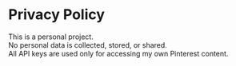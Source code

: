 # Privacy Policy

This is a personal project.  
No personal data is collected, stored, or shared.  
All API keys are used only for accessing my own Pinterest content.
